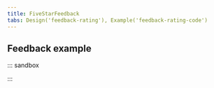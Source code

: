 ```yaml
---
title: FiveStarFeedback
tabs: Design('feedback-rating'), Example('feedback-rating-code')
---
```


## Feedback example

::: sandbox

<script lang="tsx">
  export Demo from './examples/feedback-rating-example.tsx';
</script>

:::
